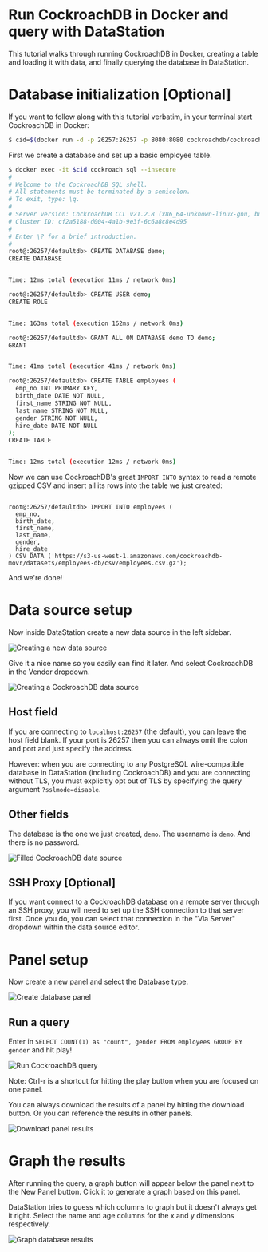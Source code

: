 # Run CockroachDB in Docker and query with DataStation

This tutorial walks through running CockroachDB in Docker, creating a
table and loading it with data, and finally querying the database in
DataStation.

# Database initialization [Optional]

If you want to follow along with this tutorial verbatim, in your
terminal start CockroachDB in Docker:

```bash
$ cid=$(docker run -d -p 26257:26257 -p 8080:8080 cockroachdb/cockroach start-single-node --insecure)
```

First we create a database and set up a basic employee table.

```bash
$ docker exec -it $cid cockroach sql --insecure
#
# Welcome to the CockroachDB SQL shell.
# All statements must be terminated by a semicolon.
# To exit, type: \q.
#
# Server version: CockroachDB CCL v21.2.8 (x86_64-unknown-linux-gnu, built 2022/04/05 01:47:17, go1.16.6) (same version as client)
# Cluster ID: cf2a5188-d004-4a1b-9e3f-6c6a8c8e4d95
#
# Enter \? for a brief introduction.
#
root@:26257/defaultdb> CREATE DATABASE demo;
CREATE DATABASE


Time: 12ms total (execution 11ms / network 0ms)

root@:26257/defaultdb> CREATE USER demo;
CREATE ROLE


Time: 163ms total (execution 162ms / network 0ms)

root@:26257/defaultdb> GRANT ALL ON DATABASE demo TO demo;
GRANT


Time: 41ms total (execution 41ms / network 0ms)

root@:26257/defaultdb> CREATE TABLE employees (
  emp_no INT PRIMARY KEY,
  birth_date DATE NOT NULL,
  first_name STRING NOT NULL,
  last_name STRING NOT NULL,
  gender STRING NOT NULL,
  hire_date DATE NOT NULL
);
CREATE TABLE


Time: 12ms total (execution 12ms / network 0ms)
```

Now we can use CockroachDB's great `IMPORT INTO` syntax to read a
remote gzipped CSV and insert all its rows into the table we just
created:

```

root@:26257/defaultdb> IMPORT INTO employees (
  emp_no,
  birth_date,
  first_name,
  last_name,
  gender,
  hire_date
) CSV DATA ('https://s3-us-west-1.amazonaws.com/cockroachdb-movr/datasets/employees-db/csv/employees.csv.gz');
```

And we're done!

# Data source setup

Now inside DataStation create a new data source in the left sidebar.

![Creating a new data source](/tutorials/create-data-source.gif)

Give it a nice name so you easily can find it later. And select CockroachDB
in the Vendor dropdown.

![Creating a CockroachDB data source](/tutorials/create-cockroachdb-data-source.png)

## Host field

If you are connecting to `localhost:26257` (the default), you can
leave the host field blank. If your port is 26257 then you can always
omit the colon and port and just specify the address.

However: when you are connecting to any PostgreSQL wire-compatible
database in DataStation (including CockroachDB) and you are connecting
without TLS, you must explicitly opt out of TLS by specifying the
query argument `?sslmode=disable`.

## Other fields

The database is the one we just created, `demo`. The username is
`demo`. And there is no password.

![Filled CockroachDB data source](/tutorials/cockroachdb-data-source-filled.png)

## SSH Proxy [Optional]

If you want connect to a CockroachDB database on a remote server through an
SSH proxy, you will need to set up the SSH connection to that server
first. Once you do, you can select that connection in the "Via Server"
dropdown within the data source editor.

# Panel setup

Now create a new panel and select the Database type.

![Create database panel](/tutorials/create-cockroachdb-database-panel.gif)

## Run a query

Enter in `SELECT COUNT(1) as "count", gender FROM employees GROUP BY gender` and hit play!

![Run CockroachDB query](/tutorials/run-cockroachdb-query.gif)

Note: Ctrl-r is a shortcut for hitting the play button when you are
focused on one panel.

You can always download the results of a panel by hitting the download
button. Or you can reference the results in other panels.

![Download panel results](/tutorials/download-cockroachdb-panel-results.png)

# Graph the results

After running the query, a graph button will appear below the panel
next to the New Panel button. Click it to generate a graph based on
this panel.

DataStation tries to guess which columns to graph but it doesn't
always get it right. Select the name and age columns for the x and y
dimensions respectively.

![Graph database results](/tutorials/graph-cockroachdb-database-results.gif)
